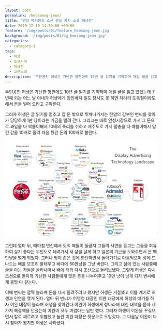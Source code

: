 ```yaml
---
layout: post
permalink: /heosaeng-jeon/
title: '연암 박지원의 조선 현실 풍자 소설 허생전'
date: 2019-12-10 14:30:00 +09:00
feature: '/img/posts/01/feature_heosang-jeon.jpg'
background: '/img/posts/01/bg_heosang-jeon.jpg'
categories:
  - category-1
tags:
  - 허생
  - 조선시대
  - 허생전
  - 고전소설
description: '주인공인 허생은 가난한 형편에도 10년 글 읽기를 기약하며 매일 글을 읽고 있었는데 7년째 되는 어느 날 아내가 허생에게 장인바치 일도 장사도 못 하면 차라리 도둑질이라도 해서 돈을 벌어 오라고 구박한다.'
---
```


주인공인 허생은 가난한 형편에도 10년 글 읽기를 기약하며 매일 글을 읽고 있었는데 7년째 되는 어느 날 아내가 허생에게 장인바치 일도 장사도 못 하면 차라리 도둑질이라도 해서 돈을 벌어 오라고 구박한다.

그러자 허생은 글 읽기를 멈추고 집 문 밖으로 뛰쳐나가서는 한양의 갑부인 변씨를 찾아가 당당하게 1만 냥이라는 거금을 빌려 간다. 그리고는 바로 안성시장으로 가서 그 돈으로 과일을 다 싹쓸이해서 10배의 폭리를 취하고 제주도로 가서 말총을 다 싹쓸이해서 망건 값을 10배로 올려 처음 꿨던 돈의 100배로 불린다.

![돌아오는 허생](/img/posts/01/01.jpg)

그런데 얼마 뒤, 때마침 변산에서 도적 떼들이 들끓자 그들의 사연을 듣고는 그들을 회유하여 살기 좋다는 무인도로 데려가서 새 삶을 살게 하고 일본의 기근을 도와주면서 은 백만냥을 벌게 되었다. 그러나 땅이 좁은 것에 한탄하면서 돌아가기로 마음먹으며 섬에 드나드는 배를 모조리 불태우고 바다에 50만냥을 그냥 버린다. 그리고 섬에 있는 사람중에 글을 아는 자들을 골라내어서 배에 태워 다시 조선으로 돌려보냈다. 그렇게 허생은 다시 조선으로 돌아와 가난한 사람들에게 많은 돈을 나누어주고 10만 냥이 남게 되자 변씨에게 몽땅 다 갚는다.

이에 변씨는 깜짝 놀라며 돈을 다시 돌려주려고 했지만 허생은 거절했고 이를 계기로 허생과 인연을 맺게 된다. 얼마 뒤 변씨가 어영청 대장인 이완 대장에게 허생의 얘기를 하자 이완 대장이 놀라며 허생을 찾아간다.이완이 허생에게 청나라에 대한 대책을 묻자 세 가지 해결책을 던졌는데 이완이 모두 어렵다는 답만 했다. 그러자 허생이 이완을 꾸짖으면서 칼로 찌르려고 위협했고 놀란 이완 대장은 뒷문으로 도망갔다. 그 다음날 이완이 다시 찾아가 봤지만 허생은 사라졌다.
